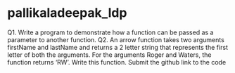 # pallikaladeepak_ldp
Q1. Write a program to demonstrate how a function can be passed as a parameter to another function.
Q2. An arrow function takes two arguments firstName and lastName and returns a 2 letter string that represents the first letter of both the arguments. For the arguments Roger and Waters, the function returns ‘RW’. Write this function.
Submit the github link to the code

